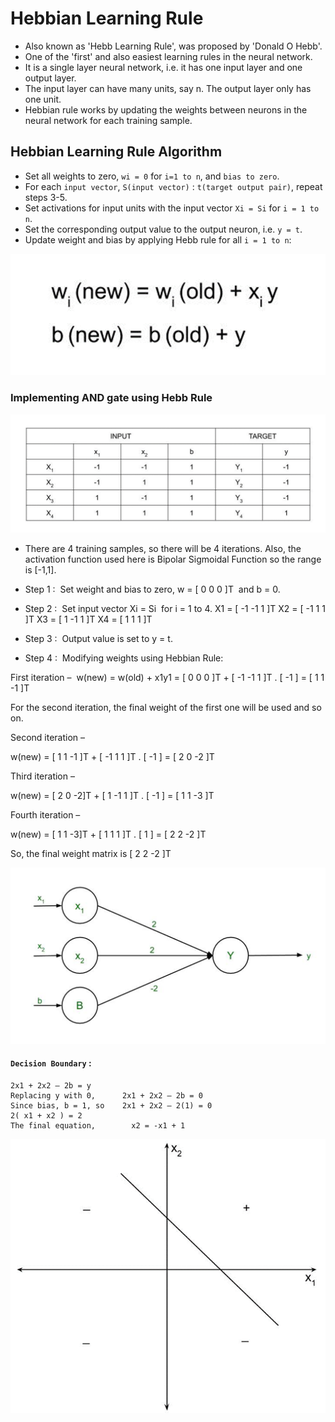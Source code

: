 # Hebbian Learning Rule 
- Also known as 'Hebb Learning Rule', was proposed by 'Donald O Hebb'.
- One of the 'first' and also easiest learning rules in the neural network. 
- It is a single layer neural network, i.e. it has one input layer and one output layer. 
- The input layer can have many units, say n. The output layer only has one unit. 
- Hebbian rule works by updating the weights between neurons in the neural network for each training sample.

## Hebbian Learning Rule Algorithm

- Set all weights to zero, `wi = 0` for `i=1 to n`, and `bias to zero`.
- For each `input vector`, `S(input vector)` : `t(target output pair)`, repeat steps 3-5.
- Set activations for input units with the input vector `Xi = Si` for `i = 1 to n`.
- Set the corresponding output value to the output neuron, i.e. `y = t`.
- Update weight and bias by applying Hebb rule for all `i = 1 to n`:

![image](https://github.com/hdeldar/Hebbian-rule/blob/main/assets/1.png)

### Implementing AND gate using Hebb Rule

![image](https://github.com/hdeldar/Hebbian-rule/blob/main/assets/2.png)

- There are 4 training samples, so there will be 4 iterations. Also, the activation function used here is Bipolar Sigmoidal Function so the range is [-1,1]. 
- Step 1 : 
	Set weight and bias to zero, w = [ 0 0 0 ]T  and b = 0.
- Step 2 : 
 Set input vector Xi = Si  for i = 1 to 4.
	X1 = [ -1 -1 1 ]T
	X2 = [ -1 1 1 ]T
	X3 = [ 1 -1 1 ]T
	X4 = [ 1 1 1 ]T
- Step 3 : 
	Output value is set to y = t.

- Step 4 : 
	Modifying weights using Hebbian Rule:
	
 First iteration – 
	w(new) = w(old) + x1y1 = [ 0 0 0 ]T + [ -1 -1 1 ]T . [ -1 ] =   [ 1 1 -1 ]T

For the second iteration, the final weight of the first one will be used and so on.
	
 Second iteration –
	
 w(new) = [ 1 1 -1 ]T + [ -1 1 1 ]T . [ -1 ] = [ 2 0 -2 ]T
	
 Third iteration – 
	
 w(new) = [ 2 0 -2]T + [ 1 -1 1 ]T . [ -1 ] = [ 1 1 -3 ]T
	
 Fourth iteration – 
	
 w(new) = [ 1 1 -3]T + [ 1 1 1 ]T . [ 1 ] = [ 2 2 -2 ]T
	
 So, the final weight matrix is [ 2 2 -2 ]T

![image](https://github.com/hdeldar/Hebbian-rule/blob/main/assets/3.png)

#### `Decision Boundary` : 
	
	2x1 + 2x2 – 2b = y
	Replacing y with 0,      2x1 + 2x2 – 2b = 0
	Since bias, b = 1, so    2x1 + 2x2 – 2(1) = 0
	2( x1 + x2 ) = 2
	The final equation,        x2 = -x1 + 1

![image](https://github.com/hdeldar/Hebbian-rule/blob/main/assets/4.png)
